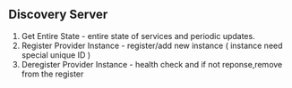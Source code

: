 Discovery Server
---
1. Get Entire State - entire state of services and periodic updates.
2. Register Provider Instance - register/add new instance ( instance need special unique ID )
3. Deregister Provider Instance - health check and if not reponse,remove from the register

  
